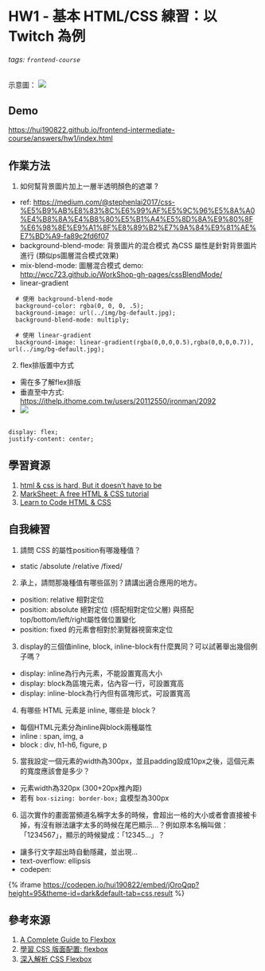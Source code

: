 # HW1 - 基本 HTML/CSS 練習：以 Twitch 為例
###### tags: `frontend-course` 
示意圖：
![](https://i.imgur.com/nhfV86M.gif)

## Demo
https://hui190822.github.io/frontend-intermediate-course/answers/hw1/index.html


## 作業方法

 1. 如何幫背景圖片加上一層半透明顏色的遮罩 ?
 - ref: https://medium.com/@stephenlai2017/css-%E5%B9%AB%E8%83%8C%E6%99%AF%E5%9C%96%E5%8A%A0%E4%B8%8A%E4%B8%80%E5%B1%A4%E5%8D%8A%E9%80%8F%E6%98%8E%E9%A1%8F%E8%89%B2%E7%9A%84%E9%81%AE%E7%BD%A9-fa89c2fd6f07
 - background-blend-mode: 背景圖片的混合模式
 為CSS 屬性是針對背景圖片進行 (類似ps圖層混合模式效果)
 - mix-blend-mode: 圖層混合模式
 demo: http://wcc723.github.io/WorkShop-gh-pages/cssBlendMode/
 - linear-gradient
  ```
    # 使用 background-blend-mode
    background-color: rgba(0, 0, 0, .5);
    background-image: url(../img/bg-default.jpg);
    background-blend-mode: multiply;
  ```
  ```
    # 使用 linear-gradient
    background-image: linear-gradient(rgba(0,0,0,0.5),rgba(0,0,0,0.7)), url(../img/bg-default.jpg); 
  ```

2. flex排版置中方式
* 需在多了解flex排版
* 垂直至中方式: https://ithelp.ithome.com.tw/users/20112550/ironman/2092
* ![](https://i.imgur.com/ZvUbeNI.png)

```

display: flex;
justify-content: center;

```

## 學習資源
1. [html & css is hard, But it doesn’t have to be](https://www.internetingishard.com/)
2. [MarkSheet: A free HTML & CSS tutorial](https://marksheet.io/)
3. [Learn to Code HTML & CSS](https://learn.shayhowe.com/html-css/)

## 自我練習
1. 請問 CSS 的屬性position有哪幾種值？

- static /absolute /relative /fixed/
2. 承上，請問那幾種值有哪些區別？請講出適合應用的地方。

- position: relative 相對定位
- position: absolute 絕對定位 (搭配相對定位父層)
    與搭配top/bottom/left/right屬性做位置變化
- position: fixed 的元素會相對於瀏覽器視窗來定位
3. display的三個值inline, block, inline-block有什麼異同？可以試著舉出幾個例子嗎？

- display: inline為行內元素，不能設置寬高大小
- display: block為區塊元素，佔內容一行，可設置寬高
- display: inline-block為行內但有區塊形式，可設置寬高
4. 有哪些 HTML 元素是 inline, 哪些是 block？

- 每個HTML元素分為inline與block兩種屬性
- inline : span, img, a
- block : div, h1-h6, figure, p
5. 當我設定一個元素的width為300px，並且padding設成10px之後，這個元素的寬度應該會是多少？

- 元素width為320px (300+20px推內距)
- 若有 `box-sizing: border-box;` 盒模型為300px

6. 這次實作的畫面當頻道名稱字太多的時候，會超出一格的大小或者會直接被卡掉，有沒有辦法讓字太多的時候在尾巴顯示...？例如原本名稱叫做：「1234567」，顯示的時候變成：「12345...」？

- 讓多行文字超出時自動隱藏，並出現…
-  text-overflow: ellipsis
- codepen: 

{% iframe https://codepen.io/hui190822/embed/jOroQqp?height=95&theme-id=dark&default-tab=css,result %}

## 參考來源
1. [A Complete Guide to Flexbox](https://css-tricks.com/snippets/css/a-guide-to-flexbox/)
2. [學習 CSS 版面配置: flexbox](https://zh-tw.learnlayout.com/flexbox.html)
3. [深入解析 CSS Flexbox](https://www.oxxostudio.tw/articles/201501/css-flexbox.html)
